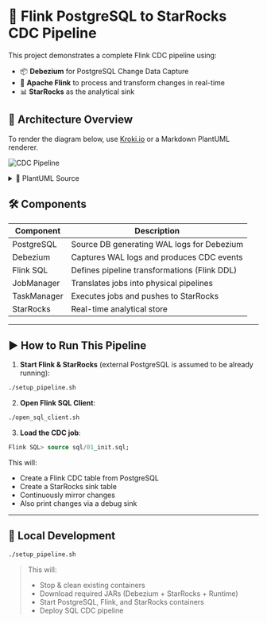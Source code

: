 # 🚀 Flink PostgreSQL to StarRocks CDC Pipeline

This project demonstrates a complete Flink CDC pipeline using:
- 📦 **Debezium** for PostgreSQL Change Data Capture
- 🔄 **Apache Flink** to process and transform changes in real-time
- 📊 **StarRocks** as the analytical sink

## 🧱 Architecture Overview

To render the diagram below, use [Kroki.io](https://kroki.io) or a Markdown PlantUML renderer.

![CDC Pipeline](https://kroki.io/plantuml/svg/eNp1VMFu2zAMvesruJxSFDm1u-wwdI2Tol0CZE2AXXKhbcYWIkuCJK9Lv36U1DjGttxs8_Hx8fElDz6gC32nxKfQUkfgLVaksBQCq2AcFPSLlLHkAH18ETUGLNETTDbGh8bR9sdqr6c78gEKrt1MInLzJCrTWaNJB5gUVNK77DvGfTR5mBfzDD0Xxw1LJfUREvOLKWFaFCu4hZVpZJWbEoDr_zSlhjVqbMgl5Mv6P5gd-uMYtFuP9tqyJa-mOnqWu3RGB9I1T3_E6shPef6AEYJNgdnsKw-CL7yMVebko3RgIT5JvxFi85Qw510Zuehk8PDz2wrmLeqGvBiKEXlekJHsFM9zhB1Mv-PhiDMfToqYdQAN87d9yby5GzYKteDPsbpL6iSfN1QtLH5T1fO-ijJol0HDVox91p5c-BhMdbqtENoEAiebNoA5xCtfQgCeqGbgmwwteOwsk0dT9_q11x6MBmuY8PP93Z2IjkaqvwmHLAxevEW9lI1SpuGbIPdSMq9KxoFPEv1V0iErBR2kztEDKy3xd4qkssqs2ZCYtQ6tlbq5zsmpuuQMyl6qmle0QXbyneq9pmSw5KUbh7b1cHCmi6m4ysgRHKUSXPTMokOlSI35fF8Gxl2Xdonm5ZzLxe3jAmSMWQB2S81YKe11vE-WlhNz4F88C1CnIKvRhAd-4v-IP_NEaq8=)

<details>
<summary>📜 PlantUML Source</summary>

```plantuml
@startuml
!theme spacelab

actor Developer as Dev
database "PostgreSQL\n(Test Data)" as PG
component "Debezium\n(Postgres CDC)" as Debezium
component "Flink SQL\nJob (DDL + Logic)" as FlinkSQL
component "Flink\nJobManager" as JM
component "Flink\nTaskManager" as TM
database "StarRocks\n(Frontend + Backend)" as StarRocks

Dev --> JM : Deploys SQL Jobs (DDL)

PG --> Debezium : Emits WAL Changes
Debezium --> FlinkSQL : CDC Stream (Kafka-style)

FlinkSQL --> JM : Submit Flink Plan
JM --> TM : Dispatch Executable Plan
TM --> StarRocks : Insert Streamed Data

note right of PG
PostgreSQL seeded with sample data\nRuns on port 5433
end note

note right of Debezium
Debezium watches WAL logs\nand emits change streams
end note

note right of FlinkSQL
Defines CDC pipeline logic\nand table DDL mappings
end note

note right of JM
JobManager builds optimized\nexecution graphs from SQL
end note

note right of TM
TaskManager runs parallel\nexecution subtasks
end note

note right of StarRocks
StarRocks FE+BE ingest real-time\ndata from Flink for analytics
end note
@enduml
```

</details>

## 🛠 Components

| Component     | Description                                   |
|---------------|-----------------------------------------------|
| PostgreSQL    | Source DB generating WAL logs for Debezium    |
| Debezium      | Captures WAL logs and produces CDC events     |
| Flink SQL     | Defines pipeline transformations (Flink DDL)  |
| JobManager    | Translates jobs into physical pipelines       |
| TaskManager   | Executes jobs and pushes to StarRocks         |
| StarRocks     | Real-time analytical store                     |

---

## ▶️ How to Run This Pipeline

1. **Start Flink & StarRocks** (external PostgreSQL is assumed to be already running):
```bash
./setup_pipeline.sh
```

2. **Open Flink SQL Client**:
```bash
./open_sql_client.sh
```

3. **Load the CDC job**:
```sql
Flink SQL> source sql/01_init.sql;
```

This will:
- Create a Flink CDC table from PostgreSQL
- Create a StarRocks sink table
- Continuously mirror changes
- Also print changes via a debug sink

---

## 🧪 Local Development

```bash
./setup_pipeline.sh
```

> This will:
> - Stop & clean existing containers
> - Download required JARs (Debezium + StarRocks + Runtime)
> - Start PostgreSQL, Flink, and StarRocks containers
> - Deploy SQL CDC pipeline